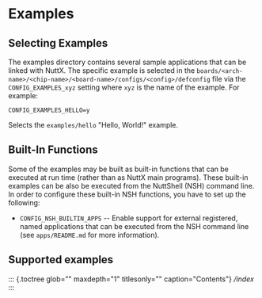 Examples
========

Selecting Examples
------------------

The examples directory contains several sample applications that can be
linked with NuttX. The specific example is selected in the
`boards/<arch-name>/<chip-name>/<board-name>/configs/<config>/defconfig`
file via the `CONFIG_EXAMPLES_xyz` setting where `xyz` is the name of
the example. For example:

    CONFIG_EXAMPLES_HELLO=y

Selects the `examples/hello` \"Hello, World!\" example.

Built-In Functions
------------------

Some of the examples may be built as built-in functions that can be
executed at run time (rather than as NuttX main programs). These
built-in examples can be also be executed from the NuttShell (NSH)
command line. In order to configure these built-in NSH functions, you
have to set up the following:

-   `CONFIG_NSH_BUILTIN_APPS` -- Enable support for external registered,
    named applications that can be executed from the NSH command line
    (see `apps/README.md` for more information).

Supported examples
------------------

::: {.toctree glob="" maxdepth="1" titlesonly="" caption="Contents"}
*/index*
:::
